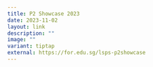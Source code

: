 ```yaml
---
title: P2 Showcase 2023
date: 2023-11-02
layout: link
description: ""
image: ""
variant: tiptap
external: https://for.edu.sg/lsps-p2showcase
---
```

